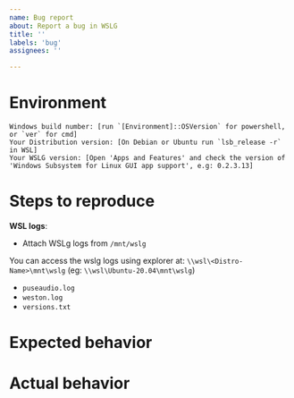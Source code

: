```yaml
---
name: Bug report
about: Report a bug in WSLG
title: ''
labels: 'bug'
assignees: ''

---
```


# Environment

```none
Windows build number: [run `[Environment]::OSVersion` for powershell, or `ver` for cmd]
Your Distribution version: [On Debian or Ubuntu run `lsb_release -r` in WSL]
Your WSLG version: [Open 'Apps and Features' and check the version of 'Windows Subsystem for Linux GUI app support', e.g: 0.2.3.13]
```

# Steps to reproduce

<!--
Collect WSL logs if needed by following these instructions: https://github.com/Microsoft/WSL/blob/master/CONTRIBUTING.md#8-detailed-logs  
-->

**WSL logs**: 

* Attach WSLg logs from  `/mnt/wslg`

You can access the wslg logs using explorer at: `\\wsl\<Distro-Name>\mnt\wslg` (eg: `\\wsl\Ubuntu-20.04\mnt\wslg`)

* `puseaudio.log`
* `weston.log`
* `versions.txt`


#  Expected behavior

<!-- A description of what you're expecting, possibly containing screenshots or reference material. -->

# Actual behavior

<!-- What's actually happening? -->


